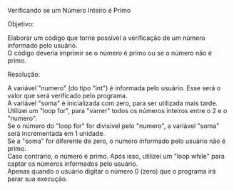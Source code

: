 Verificando se um Número Inteiro é Primo

Objetivo:

Elaborar um código que torne possível a verificação de um número informado pelo usuário.   
O código deveria imprimir se o número é primo ou se o número não é primo.

Resolução:

A variável "numero" (do tipo "int") é informada pelo usuário. Esse será o valor que será verificado pelo programa.    
A variável "soma" é inicializada com zero, para ser utilizada mais tarde.   
Utilizei um "loop for", para "varrer" todos os números inteiros entre o 2 e o "numero".   
Se o número do "loop for" for divisível pelo "numero", a variável "soma" será incrementada em 1 unidade.    
Se a "soma" for diferente de zero, o numero informado pelo usuário não é primo.   
Caso contrário, o número é primo.
Após isso, utilizei um "loop while" para captar os números informados pelo usuário.  
Apenas quando o usuário digitar o número 0 (zero) que o programa irá parar sua execução.
